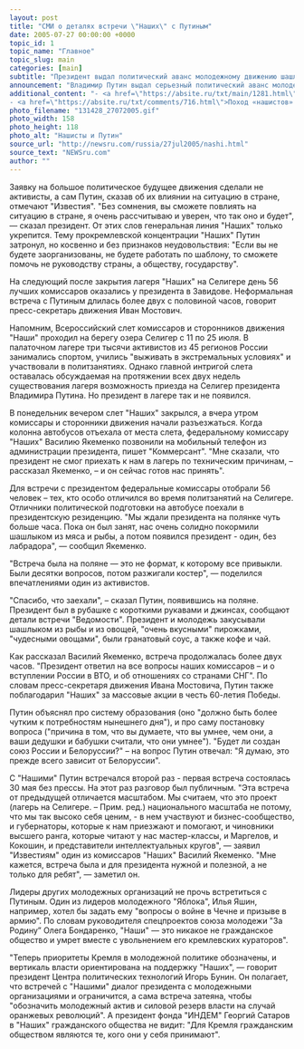 ```yaml
---
layout: post
title: "СМИ о деталях встречи \"Наших\" с Путиным"
date: 2005-07-27 00:00:00 +0000
topic_id: 1
topic_name: "Главное"
topic_slug: main
categories: [main]
subtitle: "Президент выдал политический аванс молодежному движению шашлыками"
announcement: "Владимир Путин выдал серьезный политический аванс молодежному движению \"Наши\", встретившись с представителями этого движения во вторник в государственной резиденции \"Завидово\" (Тверская область) за шашлыками."
additional_content: "- <a href=\"https://absite.ru/txt/main/1281.html\">Российская власть создает фальшивые правозащитные организации</a>
- <a href=\"https://absite.ru/txt/comments/716.html\">Поход «нашистов» на Третий Рим</a>"
photo_filename: "131428_27072005.gif"
photo_width: 158
photo_height: 118
photo_alt: "Нашисты и Путин"
source_url: "http://newsru.com/russia/27jul2005/nashi.html"
source_text: "NEWSru.com"
author: ""
---
```

Заявку на большое политическое будущее движения сделали не активисты, а сам Путин, сказав об их влиянии на ситуацию в стране, отмечают "Известия". "Без сомнения, вы сможете повлиять на ситуацию в стране, я очень рассчитываю и уверен, что так оно и будет", &mdash; сказал президент. От этих слов генеральная линия "Наших" только укрепится. Тему прокремлевской концентрации "Наших" Путин затронул, но косвенно и без признаков неудовольствия: "Если вы не будете заорганизованы, не будете работать по шаблону, то сможете помочь не руководству страны, а обществу, государству".

На следующий после закрытия лагеря "Наших" на Селигере день 56 лучших комиссаров оказались у президента в Завидове. Неформальная встреча с Путиным длилась более двух с половиной часов, говорит пресс-секретарь движения Иван Мостович.

Напомним, Всероссийский слет комиссаров и сторонников движения "Наши" проходил на берегу озера Селигер с 11 по 25 июля. В палаточном лагере три тысячи активистов из 45 регионов России занимались спортом, учились "выживать в экстремальных условиях" и участвовали в политзанятиях. Однако главной интригой слета оставалась обсуждаемая на протяжении всех двух недель существования лагеря возможность приезда на Селигер президента Владимира Путина. Но президент в лагере так и не появился.

В понедельник вечером слет "Наших" закрылся, а вчера утром комиссары и сторонники движения начали разъезжаться. Когда колонна автобусов отъехала от места слета, федеральному комиссару "Наших" Василию Якеменко позвонили на мобильный телефон из администрации президента, пишет "Коммерсант". "Мне сказали, что президент не смог приехать к нам в лагерь по техническим причинам, – рассказал Якеменко, – и он сейчас готов нас принять".

Для встречи с президентом федеральные комиссары отобрали 56 человек – тех, кто особо отличился во время политзанятий на Селигере. Отличники политической подготовки на автобусе поехали в президентскую резиденцию. "Мы ждали президента на полянке чуть больше часа. Пока он был занят, нас очень солидно покормили шашлыком из мяса и рыбы, а потом появился президент - один, без лабрадора", &mdash; сообщил Якеменко.

"Встреча была на поляне &mdash; это не формат, к которому все привыкли. Были десятки вопросов, потом разжигали костер", &mdash; поделился впечатлениями один из активистов.

"Спасибо, что заехали", – сказал Путин, появившись на поляне. Президент был в рубашке с короткими рукавами и джинсах, сообщают детали встречи "Ведомости". Президент и молодежь закусывали шашлыком из рыбы и из овощей, "очень вкусными" пирожками, "чудесными овощами", были гранатовый соус, а также кофе и чай.

Как рассказал Василий Якеменко, встреча продолжалась более двух часов. "Президент ответил на все вопросы наших комиссаров – и о вступлении России в ВТО, и об отношениях со странами СНГ". По словам пресс-секретаря движения Ивана Мостовича, Путин также поблагодарил "Наших" за массовые акции в честь 60-летия Победы.

Путин объяснял про систему образования (оно "должно быть более чутким к потребностям нынешнего дня"), и про саму постановку вопроса ("причина в том, что вы думаете, что вы умнее, чем они, а ваши дедушки и бабушки считали, что они умнее"). "Будет ли создан союз России и Белоруссии?" – на вопрос Путин отвечал: "Я думаю, это прежде всего зависит от Белоруссии".

С "Нашими" Путин встречался второй раз - первая встреча состоялась 30 мая без прессы. На этот раз разговор был публичным. "Эта встреча от предыдущей отличается масштабом. Мы считаем, что это проект (лагерь на Селигере. – Прим. ред.) национального масштаба не потому, что мы так высоко себя ценим, - в нем участвуют и бизнес-сообщество, и губернаторы, которые к нам приезжают и помогают, и чиновники высшего ранга, которые читают у нас мастер-классы, и Маргелов, и Кокошин, и представители интеллектуальных кругов", &mdash; заявил "Известиям" один из комиссаров "Наших" Василий Якеменко. "Мне кажется, встреча была и для президента нужной и полезной, а не только для ребят", &mdash; заметил он.

Лидеры других молодежных организаций не прочь встретиться с Путиным. Один из лидеров молодежного "Яблока", Илья Яшин, например, хотел бы задать ему "вопросы о войне в Чечне и призыве в армию". По словам руководителя спецпроектов союза молодежи "За Родину” Олега Бондаренко, "Наши" &mdash; это никакое не гражданское общество и умрет вместе с увольнением его кремлевских кураторов".

"Теперь приоритеты Кремля в молодежной политике обозначены, и вертикаль власти ориентирована на поддержку "Наших", &mdash; говорит президент Центра политических технологий Игорь Бунин. Он полагает, что встречей с "Нашими" диалог президента с молодежными организациями и ограничится, а сама встреча затеяна, чтобы "обозначить молодежный актив и силовой резерв власти на случай оранжевых революций". А президент фонда "ИНДЕМ" Георгий Сатаров в "Наших" гражданского общества не видит: "Для Кремля гражданским обществом являются те, кого они у себя принимают".
